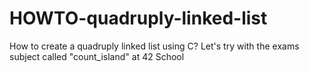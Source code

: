# HOWTO-quadruply-linked-list
How to create a quadruply linked list using C? Let's try with the exams subject called "count_island" at 42 School
